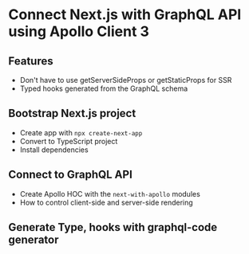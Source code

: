 # Connect Next.js with GraphQL API using Apollo Client 3
## Features
* Don't have to use getServerSideProps or getStaticProps for SSR
* Typed hooks generated from the GraphQL schema

## Bootstrap Next.js project
* Create app with `npx create-next-app`
* Convert to TypeScript project
* Install dependencies
## Connect to GraphQL API
* Create Apollo HOC with the  `next-with-apollo` modules
* How to control client-side and server-side rendering

## Generate Type, hooks with graphql-code generator